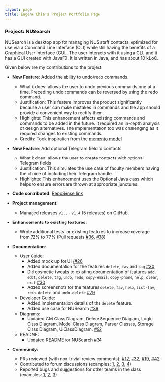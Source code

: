 ```yaml
---
layout: page
title: Eugene Chia's Project Portfolio Page
---
```


### Project: NUSearch

NUSearch is a desktop app for managing NUS staff contacts, optimized for use via a Command Line Interface (CLI) while still having the benefits of a Graphical User Interface (GUI).
The user interacts with it using a CLI, and it has a GUI created with JavaFX. It is written in Java, and has about 10 kLoC.

Given below are my contributions to the project.

* **New Feature**: Added the ability to undo/redo commands.
    * What it does: allows the user to undo previous commands one at a time. Preceding undo commands can be reversed by using the redo command.
    * Justification: This feature improves the product significantly because a user can make mistakes in commands and the app should provide a convenient way to rectify them.
    * Highlights: This enhancement affects existing commands and commands to be added in the future. It required an in-depth analysis of design alternatives. The implementation too was challenging as it required changes to existing commands.
    * Credits: Took inspiration from the [memento model](https://medium.com/design-patterns-in-python/memento-pattern-eba610b3b59c)

* **New Feature**: Add optional Telegram field to contacts
  * What it does: allows the user to create contacts with optional Telegram fields
  * Justification: This simulates the use case of faculty members having the choice of including their Telegram handle.
  * Highlights: This enhancement uses the Optional Java class which helps to ensure errors are thrown at appropriate junctures.

* **Code contributed**: [RepoSense link](https://nus-cs2103-ay2122s2.github.io/tp-dashboard/?search=W11-4&sort=groupTitle&sortWithin=title&timeframe=commit&mergegroup=&groupSelect=groupByRepos&breakdown=true&checkedFileTypes=docs~functional-code~test-code~other&since=2022-02-18&tabOpen=true&tabType=authorship&zFR=false&tabAuthor=eugenechiaay&tabRepo=AY2122S2-CS2103T-W11-4%2Ftp%5Bmaster%5D&authorshipIsMergeGroup=false&authorshipFileTypes=docs~functional-code~test-code~other&authorshipIsBinaryFileTypeChecked=false)

* **Project management**:
    * Managed releases `v1.1` - `v1.4` (5 releases) on GitHub.

* **Enhancements to existing features**:
    * Wrote additional tests for existing features to increase coverage from 72% to 77% (Pull requests [\#36](), [\#38]())

* **Documentation**:
    * User Guide:
        * Added mock up for UI [/#26](https://github.com/AY2122S2-CS2103T-W11-4/tp/pull/26)
        * Added documentation for the features `delete`, `fav` and `tag` [\#30](https://github.com/AY2122S2-CS2103T-W11-4/tp/pull/30)
        * Did cosmetic tweaks to existing documentation of features `add`, `edit`, `delete`, `tag`, `undo`, `redo`, `copy-email`, `copy-phone`, `help`, `clear`, `exit` [\#30](https://github.com/AY2122S2-CS2103T-W11-4/tp/pull/30)
        * Added screenshots for the features `delete`, `fav`, `help`, `list-fav`, `redo-delete` and `undo-delete` [\#79](https://github.com/AY2122S2-CS2103T-W11-4/tp/pull/79)
    * Developer Guide:
        * Added implementation details of the `delete` feature.
        * Added use case for NUSearch [\#39](https://github.com/AY2122S2-CS2103T-W11-4/tp/pull/39).
    * Diagrams:
        * Updated CM Class Diagram, Delete Sequence Diagram, Logic Class Diagram, Model Class Diagram, Parser Classes, Storage Class Diagram, UiClassDiagram. [\#92](https://github.com/AY2122S2-CS2103T-W11-4/tp/pull/92)
    * README:
        * Updated README for NUSearch [\#34](https://github.com/AY2122S2-CS2103T-W11-4/tp/pull/34)

* **Community**:
    * PRs reviewed (with non-trivial review comments): [\#12](), [\#32](), [\#19](), [\#42]()
    * Contributed to forum discussions (examples: [1](https://github.com/nus-cs2103-AY2122S2/forum/issues/191), [2](https://github.com/nus-cs2103-AY2122S2/forum/issues/117), [3](), [4]())
    * Reported bugs and suggestions for other teams in the class (examples: [1](), [2](), [3]())
